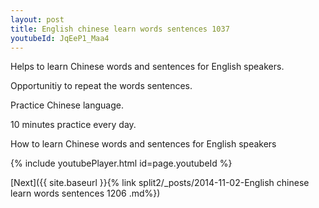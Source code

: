 ```yaml
---
layout: post
title: English chinese learn words sentences 1037 
youtubeId: JqEeP1_Maa4
---
```

 
 
Helps to learn Chinese words and sentences for English speakers.

Opportunitiy to repeat the words sentences. 

Practice Chinese language. 
 
10 minutes practice every day. 
 
How to learn Chinese words and sentences for English speakers 
 
{% include youtubePlayer.html id=page.youtubeId %}
 
 
[Next]({{ site.baseurl }}{% link  split2/_posts/2014-11-02-English chinese learn words sentences 1206 .md%})
 
